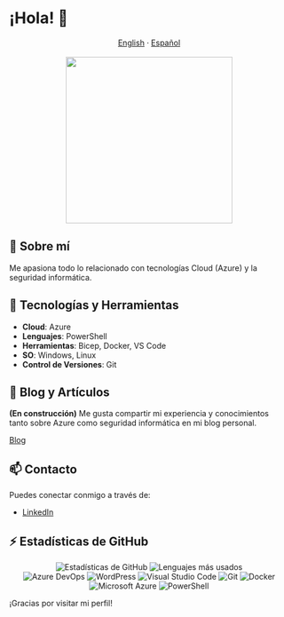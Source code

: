 # ¡Hola! 👋

<div align="center">
  <a href="README.en.md">English</a> · <a href="README.md">Español</a>
</div>
<br>

<div align="center">
  <img src="https://i.giphy.com/media/v1.Y2lkPTc5MGI3NjExbnB5eHl1dzAzZHJweDk3MW8xMzM4bWN3ZjlrM2EzZnY2OGQ2NXViNCZlcD12MV9pbnRlcm5hbF9naWZfYnlfaWQmY3Q9Zw/g1jxl5GoLVMe9DLSC6/giphy.gif" width="300"/>
</div>

## 🎯 Sobre mí
Me apasiona todo lo relacionado con tecnologías Cloud (Azure) y la seguridad informática. 

## 🚀 Tecnologías y Herramientas
- **Cloud**: Azure
- **Lenguajes**: PowerShell
- **Herramientas**: Bicep, Docker, VS Code
- **SO**: Windows, Linux
- **Control de Versiones**: Git

## 📝 Blog y Artículos
**(En construcción)** Me gusta compartir mi experiencia y conocimientos tanto sobre Azure como seguridad informática en mi blog personal.

[Blog](https://nosolocloud.com)

## 📫 Contacto
Puedes conectar conmigo a través de:
- [LinkedIn](https://www.linkedin.com/in/angela-kurtalieva)

## ⚡ Estadísticas de GitHub
<div align="center">
  <img src="https://github-readme-stats.vercel.app/api?username=akurtalieva&show_icons=true&theme=radical" alt="Estadísticas de GitHub"/>
  <img src="https://github-readme-stats.vercel.app/api/top-langs/?username=akurtalieva&layout=compact&theme=radical" alt="Lenguajes más usados"/>
</div>

<div align="center">
  <img src="https://img.shields.io/badge/Azure_DevOps-0078D7?style=for-the-badge&logo=azure-devops&logoColor=white" alt="Azure DevOps"/>
  <img src="https://img.shields.io/badge/Wordpress-21759B?style=for-the-badge&logo=wordpress&logoColor=white" alt="WordPress"/>
  <img src="https://img.shields.io/badge/Visual_Studio_Code-0078D7?style=for-the-badge&logo=visual-studio-code&logoColor=white" alt="Visual Studio Code"/>
  <img src="https://img.shields.io/badge/Git-F05032?style=for-the-badge&logo=git&logoColor=white" alt="Git"/>
  <img src="https://img.shields.io/badge/Docker-2496ED?style=for-the-badge&logo=docker&logoColor=white" alt="Docker"/>
  <img src="https://img.shields.io/badge/Microsoft_Azure-0089D6?style=for-the-badge&logo=microsoft-azure&logoColor=white" alt="Microsoft Azure"/>
  <img src="https://img.shields.io/badge/PowerShell-5391FE?style=for-the-badge&logo=powershell&logoColor=white" alt="PowerShell"/>
</div>

¡Gracias por visitar mi perfil!
